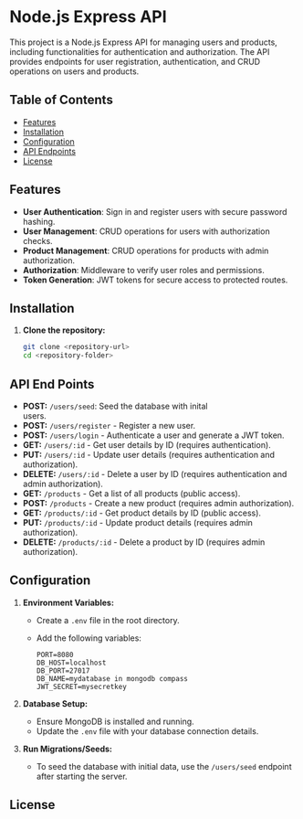 # Node.js Express API

This project is a Node.js Express API for managing users and products, including functionalities for authentication and authorization. The API provides endpoints for user registration, authentication, and CRUD operations on users and products.

## Table of Contents

- [Features](#features)
- [Installation](#installation)
- [Configuration](#configuration)
- [API Endpoints](#api-endpoints)
- [License](#license)

## Features

- **User Authentication**: Sign in and register users with secure password hashing.
- **User Management**: CRUD operations for users with authorization checks.
- **Product Management**: CRUD operations for products with admin authorization.
- **Authorization**: Middleware to verify user roles and permissions.
- **Token Generation**: JWT tokens for secure access to protected routes.

## Installation

1. **Clone the repository:**

   ```bash
   git clone <repository-url>
   cd <repository-folder>


## API End Points

- **POST:** `/users/seed`: Seed the database with inital   
    users. 
- **POST:** `/users/register` - Register a new user.
- **POST:** `/users/login` - Authenticate a user and generate 
    a JWT token.
- **GET:** `/users/:id` - Get user details by ID (requires 
    authentication).
- **PUT:** `/users/:id` - Update user details (requires 
    authentication and authorization).
- **DELETE:** `/users/:id` - Delete a user by ID (requires 
    authentication and admin authorization).
- **GET:** `/products` - Get a list of all products (public 
    access).
- **POST:** `/products` - Create a new product (requires 
    admin authorization).
- **GET:** `/products/:id` - Get product details by ID 
    (public access).
- **PUT:** `/products/:id` - Update product details (requires 
    admin authorization).
- **DELETE:** `/products/:id` - Delete a product by ID 
    (requires admin authorization).

## Configuration

1. **Environment Variables:**
   - Create a `.env` file in the root directory.
   - Add the following variables:

     ```plaintext
     PORT=8080
     DB_HOST=localhost
     DB_PORT=27017
     DB_NAME=mydatabase in mongodb compass
     JWT_SECRET=mysecretkey
     ```

2. **Database Setup:**
   - Ensure MongoDB is installed and running.
   - Update the `.env` file with your database connection details.

3. **Run Migrations/Seeds:**
   - To seed the database with initial data, use the `/users/seed` endpoint after starting the server.

## License